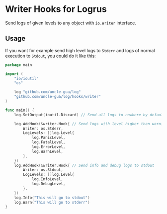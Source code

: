# Writer Hooks for Logrus

Send logs of given levels to any object with `io.Writer` interface.

## Usage

If you want for example send high level logs to `Stderr` and
logs of  normal execution to `Stdout`, you could do it like this:

```go
package main

import (
	"io/ioutil"
	"os"

	log "github.com/uncle-gua/log"
	"github.com/uncle-gua/log/hooks/writer"
)

func main() {
	log.SetOutput(ioutil.Discard) // Send all logs to nowhere by default

	log.AddHook(&writer.Hook{ // Send logs with level higher than warning to stderr
		Writer: os.Stderr,
		LogLevels: []log.Level{
			log.PanicLevel,
			log.FatalLevel,
			log.ErrorLevel,
			log.WarnLevel,
		},
	})
	log.AddHook(&writer.Hook{ // Send info and debug logs to stdout
		Writer: os.Stdout,
		LogLevels: []log.Level{
			log.InfoLevel,
			log.DebugLevel,
		},
	})
	log.Info("This will go to stdout")
	log.Warn("This will go to stderr")
}
```
